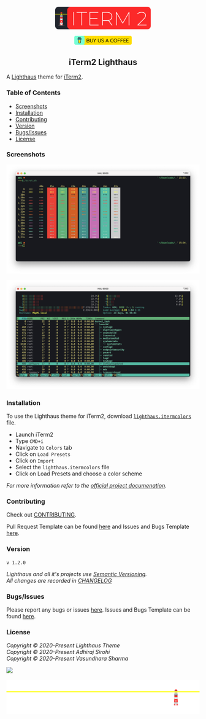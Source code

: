 <p align="center"><img src="https://raw.githubusercontent.com/lighthaus-theme/iterm/486d638fafdb7d07764218851ab1d386d8a14ec7/assets/iterm%202-badge.svg" width="250"><p>

<p align="center">
   <a href="https://www.buymeacoffee.com/asirohi"><img alt="Status" src="https://raw.githubusercontent.com/lighthaus-theme/lighthaus-theme/3cc9fd60c69da89f56721ca9048f38709b3dc878/BuyUsACoffee.svg" width="150" height="23"></a>
</p>

<h2 align="center">iTerm2 Lighthaus</h2>

A [Lighthaus](https://github.com/lighthaus-theme/lighthaus) theme for [iTerm2](https://www.iterm2.com/).

### Table of Contents

- [Screenshots](#screenshots)
- [Installation](#installation)
- [Contributing](#contributing)
- [Version](#version)
- [Bugs/Issues](#bugs/issues)
- [License](#license)

### Screenshots

<p align="center"><img src="https://github.com/lighthaus-theme/iterm/blob/master/assets/iTerm-01.png?raw=true"><p>
<p align="center"><img src="https://github.com/lighthaus-theme/iterm/blob/master/assets/iTerm-02.png?raw=true"><p>


### Installation

To use the Lighthaus theme for iTerm2, download [`lighthaus.itermcolors`](https://github.com/lighthaus-theme/iterm/blob/master/src/lighthaus.itermcolorse) file. <br>
- Launch iTerm2
- Type `CMD+i`
- Navigate to `Colors` tab
- Click on `Load Presets`
- Click on `Import`
- Select the `lighthaus.itermcolors` file
- Click on Load Presets and choose a color scheme

_For more information refer to the [official project documenation](https://www.iterm2.com/documentation.html)._

### Contributing

Check out [CONTRIBUTING](https://github.com/lighthaus-theme/lighthaus/blob/master/CONTRIBUTING.md). 

Pull Request Template can be found [here](https://github.com/lighthaus-theme/lighthaus/blob/master/PULL_REQUEST_TEMPLATE.md) and Issues and Bugs Template [here](https://github.com/lighthaus-theme/lighthaus/blob/master/ISSUE_TEMPLATE.md).

### Version

```vim
v 1.2.0
```

_Lighthaus and all it's projects use [Semantic Versioning](https://semver.org/)._ <br/>
_All changes are recorded in [CHANGELOG](https://github.com/lighthaus-theme/iterm/blob/master/CHANGELOG.md)_

### Bugs/Issues

Please report any bugs or issues [here](https://github.com/lighthaus-theme/iterm/issues). Issues and Bugs Template can be found [here](https://github.com/lighthaus-theme/lighthaus/blob/master/ISSUE_TEMPLATE.md).

### License 

_Copyright © 2020-Present Lighthaus Theme_<br>
_Copyright © 2020-Present Adhiraj Sirohi_<br>
_Copyright © 2020-Present Vasundhara Sharma_

<p align="left"><a href="https://github.com/lighthaus-theme/iterm/blob/master/LICENSE"><img src="https://img.shields.io/static/v1.svg??style=flat&logo=appveyore&label=License&message=MIT&colorA=1C918A&colorB=50C16E"/></a></p>

<p align="center"><img src="https://raw.githubusercontent.com/lighthaus-theme/lighthaus/9e5cf66db03fc3e183e6cfbf7c4c04263a4f23df/ImageResources/lighthaus-border.svg"><p>

